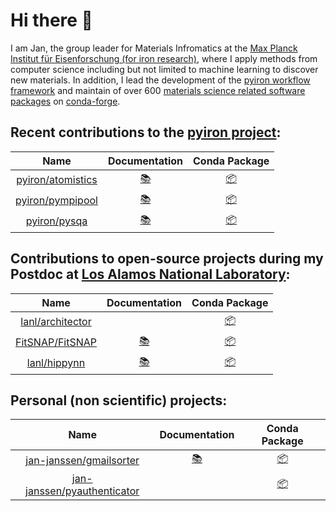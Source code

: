 # Hi there 👋
I am Jan, the group leader for Materials Infromatics at the [Max Planck Institut für Eisenforschung (for iron research)](https://www.mpie.de), where I apply methods from computer science including but not limited to machine learning to discover new materials. 
In addition, I lead the development of the [pyiron workflow framework](https://pyiron.org) and maintain of over 600 [materials science related software packages](https://github.com/jan-janssen/conda-forge-contribution) on [conda-forge](https://conda-forge.org). 


## Recent contributions to the [pyiron project](https://github.com/pyiron): 

| Name | Documentation | Conda Package | 
|:----:|:-------------:|:-------------:|
| [pyiron/atomistics](https://github.com/pyiron/atomistics) | [:books:](https://atomistics.readthedocs.io) | [:package:](https://anaconda.org/conda-forge/atomistics) |
| [pyiron/pympipool](https://github.com/pyiron/pympipool) | [:books:](https://pympipool.readthedocs.io) | [:package:](https://anaconda.org/conda-forge/pympipool) |
| [pyiron/pysqa](https://github.com/pyiron/pysqa) | [:books:](https://pysqa.readthedocs.io) | [:package:](https://anaconda.org/conda-forge/pysqa) |

## Contributions to open-source projects during my Postdoc at [Los Alamos National Laboratory](https://github.com/lanl):

| Name | Documentation | Conda Package |
|:----:|:-------------:|:-------------:|
| [lanl/architector](https://github.com/lanl/Architector) | | [:package:](https://anaconda.org/conda-forge/architector) |
| [FitSNAP/FitSNAP](https://github.com/FitSNAP/FitSNAP) | [:books:](https://fitsnap.github.io) | [:package:](https://anaconda.org/conda-forge/fitsnap3) |
| [lanl/hippynn](https://github.com/lanl/hippynn) | [:books:](https://lanl.github.io/hippynn/) | [:package:](https://anaconda.org/conda-forge/hippynn) |

## Personal (non scientific) projects: 

| Name | Documentation | Conda Package |
|:----:|:-------------:|:-------------:|
| [jan-janssen/gmailsorter](https://github.com/jan-janssen/gmailsorter) | [:books:](https://gmailsorter.readthedocs.io/) | [:package:](https://anaconda.org/conda-forge/gmailsorter) |
| [jan-janssen/pyauthenticator](https://github.com/jan-janssen/pyauthenticator) |   | [:package:](https://anaconda.org/conda-forge/pyauthenticator) |
